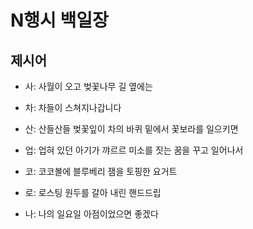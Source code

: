 # N행시 백일장

## 제시어
- 사: 사월이 오고 벚꽃나무 길 옆에는
- 차: 차들이 스쳐지나갑니다
- 산: 산들산들 벚꽃잎이 차의 바퀴 밑에서 꽃보라를 일으키면
- 업: 업혀 있던 아기가 꺄르르 미소를 짓는 꿈을 꾸고 일어나서

- 코: 코코볼에 블루베리 잼을 토핑한 요거트
- 로: 로스팅 원두를 갈아 내린 핸드드립
- 나: 나의 일요일 아점이었으면 좋겠다